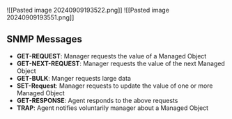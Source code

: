 
![[Pasted image 20240909193522.png]]
![[Pasted image 20240909193551.png]]
## SNMP Messages
- **GET-REQUEST**: Manager requests the value of a Managed Object 
- **GET-NEXT-REQUEST**: Manager requests the value of the next Managed Object
- **GET-BULK**: Manger requests large data
- **SET-Request**: Manager requests to update the value of one or more Managed Object
- **GET-RESPONSE**: Agent responds to the above requests
- **TRAP**: Agent notifies voluntarily manager about a Managed Object